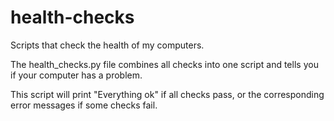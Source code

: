 # health-checks
Scripts that check the health of my computers.

The health_checks.py file combines all checks into one script and tells you if your computer has a problem.

This script will print "Everything ok" if all checks pass,
or the corresponding error messages if some checks fail.
